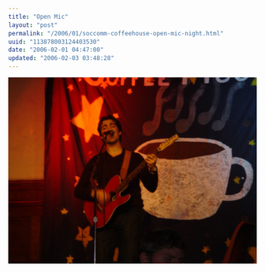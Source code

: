 ```yaml
---
title: "Open Mic"
layout: "post"
permalink: "/2006/01/soccomm-coffeehouse-open-mic-night.html"
uuid: "113878003124403530"
date: "2006-02-01 04:47:00"
updated: "2006-02-03 03:48:28"
---
```


<a href="/images/flickr/93938416_c4f8a14af1_b.jpg"><img src="/images/flickr/93938416_c4f8a14af1_b.jpg" /></a>
